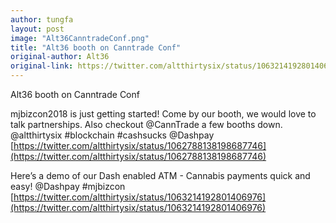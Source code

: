 ```yaml
---
author: tungfa
layout: post
image: "Alt36CanntradeConf.png"
title: "Alt36 booth on Canntrade Conf"
original-author: Alt36
original-link: https://twitter.com/altthirtysix/status/1063214192801406976
---
```


Alt36 booth on Canntrade Conf

mjbizcon2018 is just getting started! Come by our booth, we would love to talk partnerships. Also checkout @CannTrade a few booths down. @altthirtysix #blockchain #cashsucks @Dashpay
[https://twitter.com/altthirtysix/status/1062788138198687746](https://twitter.com/altthirtysix/status/1062788138198687746)

Here’s a demo of our Dash enabled ATM - Cannabis payments quick and easy! @Dashpay #mjbizcon
[https://twitter.com/altthirtysix/status/1063214192801406976](https://twitter.com/altthirtysix/status/1063214192801406976)